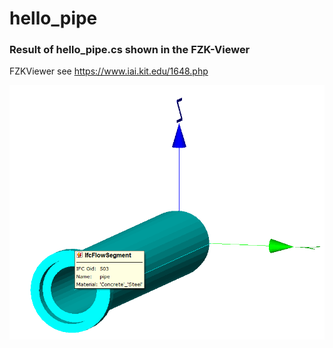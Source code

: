 ﻿<!-- IfcSharp-documentation, Copyright (c) 2020, Bernhard Simon Bock, Friedrich Eder, MIT License (see https://github.com/IfcSharp/IfcSharpLibrary/tree/master/Licence) --->

# hello_pipe

### Result of hello_pipe.cs shown in the FZK-Viewer

FZKViewer see https://www.iai.kit.edu/1648.php

![](doc/img/FZK_Dartstellung.png)


